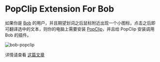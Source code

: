# PopClip Extension For Bob

如果你是 [Bob](https://bobtranslate.com) 的用户，并且期望划词之后鼠标附近出现一个小图标，点击之后即可翻译选中的文本，则你的电脑上需要安装 [PopClip](https://pilotmoon.com/popclip)，并且给 PopClip 安装调用 Bob 的插件。

![bob-popclip](https://cdn.ripperhe.com/oss/master/2022/0508/translate_popclip.gif)

详情请查看 [这篇文章](https://bobtranslate.com/guide/integration/popclip.html)